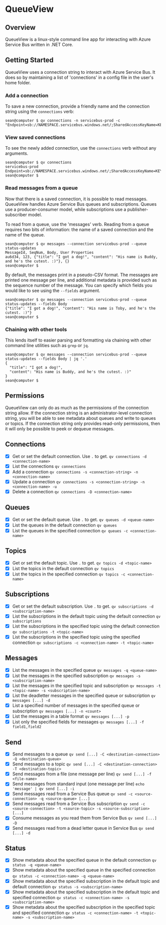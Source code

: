 # QueueView

## Overview
QueueView is a linux-style command line app for interacting with Azure Service Bus written in .NET Core.

## Getting Started
QueueView uses a connection string to interact with Azure Service Bus. It does so by maintaining a list of 'connections' in a config file in the user's home folder.

### Add a connection
To save a new connection, provide a friendly name and the connection string using the `connections` verb:
```
sean@computer $ qv connections -n servicebus-prod -c "Endpoint=sb://NAMESPACE.servicebus.windows.net/;SharedAccessKeyName=KEYNAME;SharedAccessKey=KEY"
```

### View saved connections
To see the newly added connection, use the `connections` verb without any arguments.
```
sean@computer $ qv connections
servicebus-prod Endpoint=sb://NAMESPACE.servicebus.windows.net/;SharedAccessKeyName=KEYNAME;SharedAccessKey=KEY
sean@computer $
```

### Read messages from a queue
Now that there is a saved connection, it is possible to read messages. QueueView handles Azure Service Bus queues and subscriptions. Queues use a producer-consumer model, while subscriptions use a publisher-subscriber model.

To read from a queue, use the 'messages' verb. Reading from a queue requires two bits of information: the name of a saved connection and the name of the queue.
```
sean@computer $ qv messages --connection servicebus-prod --queue status-updates
MessageId, SeqNum, Body, User Properties
au6d34, 123, {"title": "I got a dog!", "content": "His name is Buddy, and he's the cutest. :)"}, {}
sean@computer $
```

By default, the messages print in a pseudo-CSV format. The messages are printed one message per line, and additional metadata is provided such as the sequence number of the message. You can specify which fields you would like to see using the `--fields` argument.
```
sean@computer $ qv messages --connection servicebus-prod --queue status-updates --fields Body
{"title": "I got a dog!", "content": "His name is Toby, and he's the cutest. :)"}
sean@computer $
```

### Chaining with other tools
This lends itself to easier parsing and formatting via chaining with other command line utilities such as `grep` or `jq`.
```
sean@computer $ qv messages --connection servicebus-prod --queue status-updates --fields Body | jq '.'
{
  "title": "I got a dog!",
  "content": "His name is Buddy, and he's the cutest. :)"
}
sean@computer $
```

## Permissions
QueueView can only do as much as the permissions of the connection string allow. If the connection string is an administrator-level connection string, you will be able to see metadata about queues and write to queues or topics. If the connection string only provides read-only permissions, then it will only be possible to peek or dequeue messages.

## Connections
- [x] Get or set the default connection. Use `.` to get. `qv connections -d <connection-name>`
- [x] List the connections `qv connections`
- [x] Add a connection `qv connections -s <connection-string> -n <connection-name>`
- [x] Update a connection `qv connections -s <connection-string> -n <connection-name> -u`
- [x] Delete a connection `qv connections -D <connection-name>`

## Queues
- [x] Get or set the default queue. Use `.` to get. `qv queues -d <queue-name>`
- [x] List the queues in the default connection `qv queues`
- [x] List the queues in the specified connection `qv queues -c <connection-name>`

## Topics
- [x] Get or set the default topic. Use `.` to get. `qv topics -d <topic-name>`
- [x] List the topics in the default connection `qv topics`
- [x] List the topics in the specified connection `qv topics -c <connection-name>`

## Subscriptions
- [x] Get or set the default subscription. Use `.` to get. `qv subscriptions -d <subscription-name>`
- [x] List the subscriptions in the default topic using the default connection `qv subscriptions`
- [x] List the subscriptions in the specified topic using the default connection `qv subscriptions -t <topic-name>`
- [x] List the subscriptions in the specified topic using the specified connection `qv subscriptions -c <connection-name> -t <topic-name>`

## Messages
- [x] List the messages in the specified queue `qv messages -q <queue-name>`
- [x] List the messages in the specified subscription `qv messages -s <subscription-name>`
- [x] List the messages in the specified topic and subscription `qv messages -t <topic-name> -s <subscription-name>`
- [x] List the deadletter messages in the specified queue or subscription `qv messages [...] -d`
- [x] List a specified number of messages in the specified queue or subscription `qv messages [...] -n <count>`
- [x] List the messages in a table format `qv messages [...] -p`
- [x] List only the specified fields for messages `qv messages [...] -f field1,field2`

## Send
- [x] Send messages to a queue `qv send [...] -C <destination-connection> -Q <destination-queue>`
- [x] Send messages to a topic `qv send [...] -C <destination-connection> -T <destination-topic>`
- [x] Send messages from a file (one message per line) `qv send [...] -f <file-name>`
- [x] Send messages from standard input (one message per line) `echo 'message' | qv send [...] -i`
- [x] Send messages read from a Service Bus queue `qv send -c <source-connection> -q <source-queue> [...]`
- [x] Send messages read from a Service Bus subscription `qv send -c <source-connection> -t <source-topic> -s <source-subscription> [...]`
- [x] Consume messages as you read them from Service Bus `qv send [...] -D`
- [x] Send messages read from a dead letter queue in Service Bus `qv send [...] -d`

## Status
- [x] Show metadata about the specified queue in the default connection `qv status -q <queue-name>`
- [x] Show metadata about the specified queue in the specified connection `qv status -c <connection-name> -q <queue-name>`
- [x] Show metadata about the specified subscription in the default topic and default connection `qv status -s <subscription-name>`
- [x] Show metadata about the specified subscription in the default topic and specified connection `qv status -c <connection-name> -s <subscription-name>`
- [x] Show metadata about the specified subscription in the specified topic and specified connection `qv status -c <connection-name> -t <topic-name> -s <subscription-name>`
